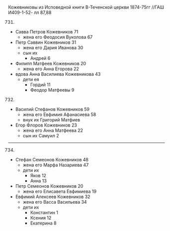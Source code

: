 Кожевниковы из Исповедной книги В-Теченской церкви 1874-75гг //ГАШ И409-1-52- лл 87,88

731.
  * Савва Петров Кожевников 71
    * жена его Феодосия Вуколова 67
  * Петр Саввин Кожевников 31
    * жена его Дария Иванова 30
    * сын их
      * Андрей 6
  * Филипп Матфеев Кожевников 20    
    * жена его Анна Егорова 22
  * вдова Анна Василиева Кожевникова 43
    * дети ея
      * Гордий 11
      * Феодор Матфеевы 9
732.
  * Василий Стефанов Кожевников 59
    * жена его Евфимия Афанасиева 58
    * внук их Григорий Матфиев
  * Егор Флоров Кожевников 23
    * жена его Анна Матфеева 22
    * сын их Самуил 2
----
734.
  * Стефан Семеонов Кожевников 48
    * жена его Марфа Назариева 47
    * дети их
      * Яков 12
      * Анна 13
  * Петр Семеонов Кожевников 20
    * жена его Елисавета Евфимиева 19
  * Евфимий Алексеев Кожевников 32
    * жена его Васса Васильева 34
    * дети их
      * Константин 1
      * Ксения 12
      * Екатерина 8
